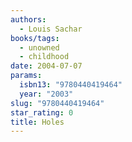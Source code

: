 ```yaml
---
authors:
  - Louis Sachar
books/tags:
  - unowned
  - childhood
date: 2004-07-07
params:
  isbn13: "9780440419464"
  year: "2003"
slug: "9780440419464"
star_rating: 0
title: Holes
---
```


<!--more-->
